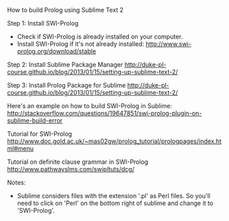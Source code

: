 How to build Prolog using Sublime Text 2

Step 1: Install SWI-Prolog
- Check if SWI-Prolog is already installed on your computer.
- Install SWI-Prolog if it's not already installed:
http://www.swi-prolog.org/download/stable

Step 2: Install Sublime Package Manager
http://duke-pl-course.github.io/blog/2013/01/15/setting-up-sublime-text-2/

Step 3: Install Prolog Package for Sublime
http://duke-pl-course.github.io/blog/2013/01/15/setting-up-sublime-text-2/


Here's an example on how to build SWI-Prolog in Sublime:
http://stackoverflow.com/questions/19647851/swi-prolog-plugin-on-sublime-build-error

Tutorial for SWI-Prolog
http://www.doc.gold.ac.uk/~mas02gw/prolog_tutorial/prologpages/index.html#menu

Tutorial on definite clause grammar in SWI-Prolog
http://www.pathwayslms.com/swipltuts/dcg/

Notes:
- Sublime considers files with the extension '.pl' as Perl files. So you'll need to click on 'Perl' on the bottom right of sublime and change it to 'SWI-Prolog'.
